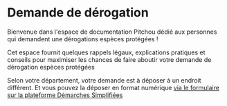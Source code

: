 # Demande de dérogation

Bienvenue dans l'espace de documentation Pitchou dédié aux personnes qui demandent une 
dérogations espèces protégées !

Cet espace fournit quelques rappels légaux, explications pratiques et conseils pour maximiser 
les chances de faire aboutir votre demande de dérogation espèces protégées

Selon votre département, votre demande est à déposer à un endroit différent.
Et vous pouvez la déposer en format numérique [via le formulaire sur la plateforme Démarches Simplifiées](https://www.demarches-simplifiees.fr/commencer/derogation-especes-protegees)


